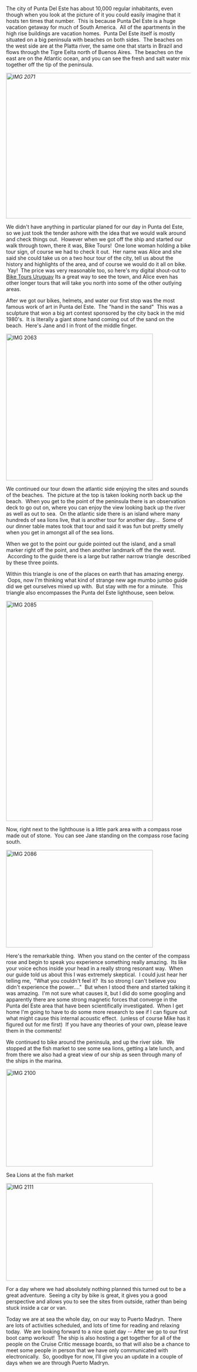 <!--
.. title: Biking Punta Del Este
.. date: 2011/03/03
.. slug: biking-punta-del-este
.. tags: Southamerica2011, Travel, Biking
.. link: 
.. description: 
-->


<p>The city of Punta Del Este has about 10,000 regular inhabitants, even though when you look at the picture of it you could easily imagine that it hosts ten times that number.  This is because Punta Del Este is a huge vacation getaway for much of South America.  All of the apartments in the high rise buildings are vacation homes.  Punta Del Este itself is mostly situated on a big peninsula with beaches on both sides.  The beaches on the west side are at the Platta river, the same one that starts in Brazil and flows through the Tigre Eelta north of Buenos Aires.  The beaches on the east are on the Atlantic ocean, and you can see the fresh and salt water mix together off the tip of the peninsula.</p><p><em><img title="IMG_2071.jpg" src="http://lh3.ggpht.com/_wISL1SSAaEA/TW9_cGp7TLI/AAAAAAAAANM/sGh4oYd-uk0/IMG_2071.jpg?imgmax=800" border="0" alt="IMG 2071" width="600" height="397" /></em></p><p>We didn't have anything in particular planed for our day in Punta del Este, so we just took the tender ashore with the idea that we would walk around and check things out.  However when we got off the ship and started our walk through town, there it was, Bike Tours!  One lone woman holding a bike tour sign, of course we had to check it out.  Her name was Alice and she said she could take us on a two hour tour of the city, tell us about the history and highlights of the area, and of course we would do it all on bike.  Yay!  The price was very reasonable too, so here's my digital shout-out to <a href="http://www.biketoursuruguay.com">Bike Tours Uruguay</a> Its a great way to see the town, and Alice even has other longer tours that will take you north into some of the other outlying areas.</p><p>After we got our bikes, helmets, and water our first stop was the most famous work of art in Punta del Este.  The "hand in the sand"  This was a sculpture that won a big art contest sponsored by the city back in the mid 1980's.  It is literally a giant stone hand coming out of the sand on the beach.  Here's Jane and I in front of the middle finger.</p><p><img title="IMG_2063.jpg" src="http://lh6.ggpht.com/_wISL1SSAaEA/TW9_ecn92YI/AAAAAAAAANQ/FPCA-Mjyz20/IMG_2063.jpg?imgmax=800" border="0" alt="IMG 2063" width="400" height="400" /></p><p>We continued our tour down the atlantic side enjoying the sites and sounds of the beaches.  The picture at the top is taken looking north back up the beach.  When you get to the point of the peninsula there is an observation deck to go out on, where you can enjoy the view looking back up the river as well as out to sea.  On the atlantic side there is an island where many hundreds of sea lions live, that is another tour for another day...  Some of our dinner table mates took that tour and said it was fun but pretty smelly when you get in amongst all of the sea lions.</p><p>When we got to the point our guide pointed out the island, and a small marker right off the point, and then another landmark off the the west.  According to the guide there is a large but rather narrow triangle  described by these three points.</p><p>Within this triangle is one of the places on earth that has amazing energy.  Oops, now I'm thinking what kind of strange new age mumbo jumbo guide did we get ourselves mixed up with.  But stay with me for a minute.   This triangle also encompasses the Punta del Este lighthouse, seen below.</p><p><img title="IMG_2085.jpg" src="http://lh5.ggpht.com/_wISL1SSAaEA/TW9_gpL7RTI/AAAAAAAAANU/jmT4GtB7xdY/IMG_2085.jpg?imgmax=800" border="0" alt="IMG 2085" width="400" height="600" /></p><p>Now, right next to the lighthouse is a little park area with a compass rose made out of stone.  You can see Jane standing on the compass rose facing south.</p><p><img title="IMG_2086.jpg" src="http://lh4.ggpht.com/_wISL1SSAaEA/TW9_jUpn5lI/AAAAAAAAANY/Q5eD6bKF00A/IMG_2086.jpg?imgmax=800" border="0" alt="IMG 2086" width="400" height="266" /></p><p>Here's the remarkable thing.  When you stand on the center of the compass rose and begin to speak you experience something really amazing.  Its like your voice echos inside your head in a really strong resonant way.  When our guide told us about this I was extremely skeptical.  I could just hear her telling me,  "What you couldn't feel it?  Its so strong I can't believe you didn't experience the power...."  But when I stood there and started talking it was amazing.  I'm not sure what causes it, but I did do some googling and apparently there are some strong magnetic forces that converge in the Punta del Este area that have been scientifically investigated.  When I get home I'm going to have to do some more research to see if I can figure out what might cause this internal acoustic effect.  (unless of course Mike has it figured out for me first)  If you have any theories of your own, please leave them in the comments!</p><p>We continued to bike around the peninsula, and up the river side.  We stopped at the fish market to see some sea lions, getting a late lunch, and from there we also had a great view of our ship as seen through many of the ships in the marina.</p><p><img title="IMG_2100.jpg" src="http://lh5.ggpht.com/_wISL1SSAaEA/TW9_lQh0zZI/AAAAAAAAANc/odwHoPfp-OU/IMG_2100.jpg?imgmax=800" border="0" alt="IMG 2100" width="400" height="266" /></p><p>Sea Lions at the fish market</p><p><img title="IMG_2111.jpg" src="http://lh4.ggpht.com/_wISL1SSAaEA/TW9_nfTrXQI/AAAAAAAAANg/3Sn7dhY--tI/IMG_2111.jpg?imgmax=800" border="0" alt="IMG 2111" width="400" height="266" /></p><p>For a day where we had absolutely nothing planned this turned out to be a great adventure.  Seeing a city by bike is great, it gives you a good perspective and allows you to see the sites from outside, rather than being stuck inside a car or van.</p><p>Today we are at sea the whole day, on our way to Puerto Madryn.  There are lots of activities scheduled, and lots of time for reading and relaxing today.  We are looking forward to a nice quiet day -- After we go to our first boot camp workout!  The ship is also hosting a get together for all of the people on the Cruise Critic message boards, so that will also be a chance to meet some people in person that we have only communicated with electronically.  So, goodbye for now, I'll give you an update in a couple of days when we are through Puerto Madryn.</p><p> </p><div class="blogger-post-footer"><img width='1' height='1' src='https://blogger.googleusercontent.com/tracker/2759017781463016019-4933315479554646638?l=blog.bonelakesoftware.com' alt='' /></div>
